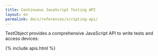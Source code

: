 ```yaml
---
title: Continuous JavaScript Testing API
layout: en
permalink: docs/references/scripting-api/
---
```


TestObject provides a comprehensive JavaScript API to write tests and access devices:

{% include apis.html %}
